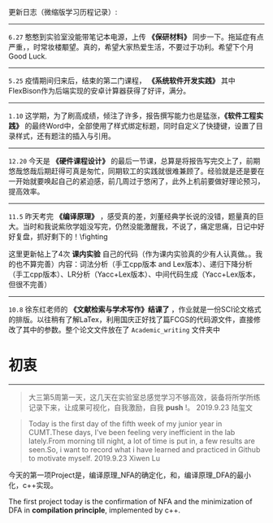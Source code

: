 
 更新日志（微缩版学习历程记录）:

 ---
`6.27` 憨憨到实验室没能带笔记本电源，上传 **《保研材料》** 同步一下。拖延症有点严重，，时常妆楼颙望。真的，希望大家热爱生活，不要过于功利。希望下个月Good Luck.

---
`5.25` 疫情期间归来后，结束的第二门课程， **《系统软件开发实践》** 其中FlexBison作为后端实现的安卓计算器获得了好评，满分。

---
`1.10` 这学期，为了刷高成绩，倾注了许多，报告撰写能力也是猛涨，**《软件工程实践》** 的最终Word中，全部使用了样式绑定标题，同时自定义了快捷键，设置了目录样式，还有题注的插入与引用。

---
`12.20` 今天是 **《硬件课程设计》** 的最后一节课，总算是将报告写完交上了，前期悠哉悠哉后期赶得可真是匆忙，同期软工的实践就很难兼顾了。经验就是还是要在一开始就要唤起自己的紧迫感，前几周过于悠闲了，此外上机前要做好理论预习，提高效率。

---

`11.5` 昨天考完 **《编译原理》** ，感受真的差，刘董经典学长说的没错，题量真的巨大。当时和我说紫欣学姐没写完，仍然没能激醒我，不说了，痛定思痛，日记中好好复盘，抓好剩下的！\fighting 

这里更新帖上了4次 **课内实验** 自己的代码（作为课内实验真的少有人认真做。。我的也不算完善）内容：词法分析（手工cpp版本 and Lex版本）、递归下降分析（手工cpp版本）、LR分析（Yacc+Lex版本）、中间代码生成（Yacc+Lex版本，但很不完善）

---
`10.8`  徐东红老师的 **《文献检索与学术写作》结课了** ，作业就是一份SCI论文格式的排版。以往稍有了解LaTex，利用国庆正好找了篇FCGS的代码源文件，直接修改了其中的参数。整个论文文件放在了 `Academic_writing` 文件夹中

# 初衷
---
>大三第5周第一天，这几天在实验室总感觉学习不够高效，装备将所学所练记录下来，让成果可视化，自我激励，自我 **push** !。 2019.9.23 陆玺文

>Today is the first day of the fifth week of my junior year in CUMT.These days, I've been feeling very inefficient in the lab lately.From morning till night, a lot of time is put in, a few results are seen.So, i want to record what i have learned and practiced in Github to motivate myself.
2019.9.23
Xiwen Lu

今天的第一项Project是，编译原理_NFA的确定化，和，编译原理_DFA的最小化，c++实现。

The first project today is the confirmation of NFA and the minimization of DFA in **compilation principle**, implemented by c++.
